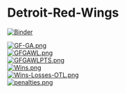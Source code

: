 # Detroit-Red-Wings

[![Binder](https://mybinder.org/badge_logo.svg)](https://mybinder.org/v2/gh/Ambush3/Detroit-Red-Wings/HEAD)

[![GF-GA.png](https://i.postimg.cc/WzDWZm5W/GF-GA.png)](https://postimg.cc/MfSm2B2V)  
[![GFGAWL.png](https://i.postimg.cc/GtZMxBNc/GFGAWL.png)](https://postimg.cc/64fL9QtS)  
[![GFGAWLPTS.png](https://i.postimg.cc/tCxvC5Z7/GFGAWLPTS.png)](https://postimg.cc/dLJj5G9K)  
[![Wins.png](https://i.postimg.cc/wjYftmL2/Wins.png)](https://postimg.cc/mtVNJhd1)  
[![Wins-Losses-OTL.png](https://i.postimg.cc/Qdg6cdq3/Wins-Losses-OTL.png)](https://postimg.cc/nXzYJZ5R)  
[![penalties.png](https://i.postimg.cc/dQXSYX0z/penalties.png)](https://postimg.cc/QVQqgf1b)   
